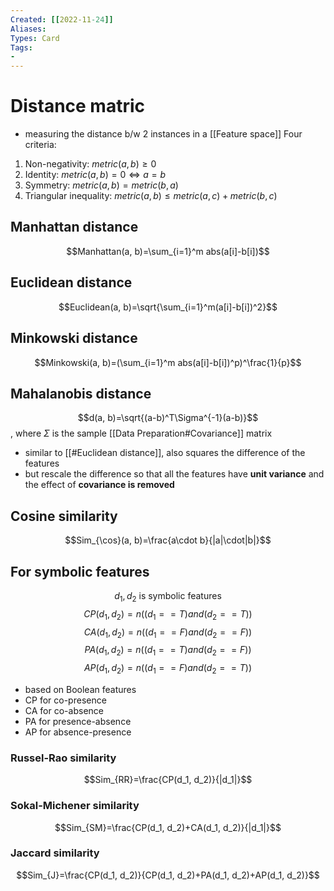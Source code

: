 ```yaml
---
Created: [[2022-11-24]]
Aliases: 
Types: Card
Tags: 
- 
---
```

# Distance matric
- measuring the distance b/w 2 instances in a [[Feature space]]
Four criteria: 
1. Non-negativity: $metric(a, b)\geq 0$
2. Identity: $metric(a, b)=0\Leftrightarrow a=b$
3. Symmetry: $metric(a, b)=metric(b, a)$
4. Triangular inequality: $metric(a, b)\leq metric(a, c)+metric(b, c)$

## Manhattan distance
$$Manhattan(a, b)=\sum_{i=1}^m abs(a[i]-b[i])$$
## Euclidean distance
$$Euclidean(a, b)=\sqrt{\sum_{i=1}^m(a[i]-b[i])^2}$$
## Minkowski distance
$$Minkowski(a, b)=(\sum_{i=1}^m abs(a[i]-b[i])^p)^\frac{1}{p}$$
## Mahalanobis distance
$$d(a, b)=\sqrt{(a-b)^T\Sigma^{-1}(a-b)}$$
, where $\Sigma$ is the sample [[Data Preparation#Covariance]] matrix
- similar to [[#Euclidean distance]], also squares the difference of the features
- but rescale the difference so that all the features have **unit variance** and the effect of **covariance is removed**
## Cosine similarity
$$Sim_{\cos}(a, b)=\frac{a\cdot b}{|a|\cdot|b|}$$
## For symbolic features
$$d_1, d_2\text{ is symbolic features}$$
$$CP(d_1, d_2)=n((d_1==T)and(d_2==T))$$
$$CA(d_1, d_2)=n((d_1==F)and(d_2==F))$$
$$PA(d_1, d_2)=n((d_1==T)and(d_2==F))$$
$$AP(d_1, d_2)=n((d_1==F)and(d_2==T))$$
- based on Boolean features
- CP for co-presence
- CA for co-absence
- PA for presence-absence
- AP for absence-presence
### Russel-Rao similarity
$$Sim_{RR}=\frac{CP(d_1, d_2)}{|d_1|}$$
### Sokal-Michener similarity
$$Sim_{SM}=\frac{CP(d_1, d_2)+CA(d_1, d_2)}{|d_1|}$$
### Jaccard similarity
$$Sim_{J}=\frac{CP(d_1, d_2)}{CP(d_1, d_2)+PA(d_1, d_2)+AP(d_1, d_2)}$$
